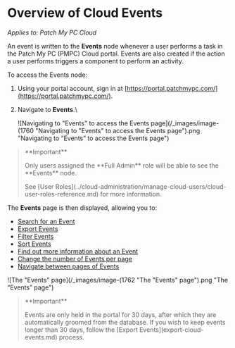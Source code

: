 # Overview of Cloud Events

_Applies to: Patch My PC Cloud_

An event is written to the **Events** node whenever a user performs a task in the Patch My PC (PMPC) Cloud portal. Events are also created if the action a user performs triggers a component to perform an activity.

To access the Events node:

1. Using your portal account, sign in at [https://portal.patchmypc.com/](https://portal.patchmypc.com/).
2.  Navigate to **Events**.\


    ![Navigating to "Events" to access the Events page](/_images/image-(1760 "Navigating to \"Events\" to access the Events page").png "Navigating to “Events” to access the Events page")

<blockquote class="wp-block-quote">
<p>**Important**</p>
<p>Only users assigned the **Full Admin** role will be able to see the **Events** node.</p>
<p>See [User Roles](../cloud-administration/manage-cloud-users/cloud-user-roles-reference.md) for more information.</p>
</blockquote>

The **Events** page is then displayed, allowing you to:

* [Search for an Event](search-for-a-cloud-event.md)
* [Export Events](export-cloud-events.md)
* [Filter Events](filter-cloud-events.md)
* [Sort Events](sort-cloud-events.md)
* [Find out more information about an Event](find-out-more-information-about-a-cloud-event.md)
* [Change the number of Events per page](change-the-number-of-cloud-events-per-page.md)
* [Navigate between pages of Events](navigate-between-pages-of-cloud-events.md)

![The "Events" page](/_images/image-(1762 "The \"Events\" page").png "The “Events” page")

<blockquote class="wp-block-quote">
<p>**Important**</p>
<p>Events are only held in the portal for 30 days, after which they are automatically groomed from the database. If you wish to keep events longer than 30 days, follow the [Export Events](export-cloud-events.md) process.</p>
</blockquote>